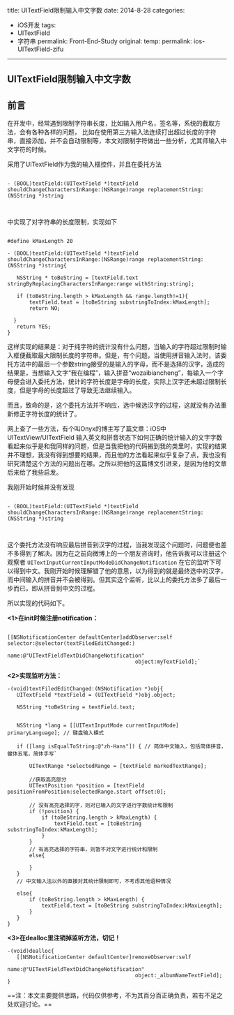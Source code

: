 title: UITextField限制输入中文字数
date: 2014-8-28
categories:
- iOS开发
tags:
- UITextField
- 字符串
permalink: Front-End-Study
original: 
temp: 
permalink: ios-UITextField-zifu
---
## UITextField限制输入中文字数
<h2 id="intro">前言</h2>在开发中，经常遇到限制字符串长度，比如输入用户名，签名等，系统的截取方法，会有各种各样的问题， 比如在使用第三方输入法连续打出超过长度的字符串，直接添加，并不会自动限制等，本文对限制字符做出一些分析，尤其师输入中文字符的时候。


采用了UITextField作为我的输入框控件，并且在委托方法

```

- (BOOL)textField:(UITextField *)textField shouldChangeCharactersInRange:(NSRange)range replacementString:(NSString *)string



```
<!-- more -->

中实现了对字符串的长度限制，实现如下

```

#define kMaxLength 20

- (BOOL)textField:(UITextField *)textField shouldChangeCharactersInRange:(NSRange)range replacementString:(NSString *)string{

   NSString * toBeString = [textField.text stringByReplacingCharactersInRange:range withString:string];

   if (toBeString.length > kMaxLength && range.length!=1){
       textField.text = [toBeString substringToIndex:kMaxLength];
       return NO;

  }
   return YES;
}

```

这样实现的结果是：对于纯字符的统计没有什么问题，当输入的字符超过限制时输入框便截取最大限制长度的字符串。但是，有个问题，当使用拼音输入法时，该委托方法中的最后一个参数string接受的是输入的字母，而不是选择的汉字，造成的结果是，当想输入文字“我在编程”，输入拼音“wozaibiancheng”，每输入一个字母便会进入委托方法，统计的字符长度是字母的长度，实际上汉字还未超过限制长度，但是字母的长度超过了导致无法继续输入。

而且，致命的是，这个委托方法并不响应，选中候选汉字的过程，这就没有办法重新修正字符长度的统计了。

网上查了一些方法，有个叫Onyx的博主写了篇文章：iOS中UITextView/UITextField 输入英文和拼音状态下如何正确的统计输入的文字字数 看起来似乎是和我同样的问题，但是当我把他的代码搬到我的类里时，实现的结果并不理想，我没有得到想要的结果，而且他的方法看起来似乎复杂了点，我也没有研究清楚这个方法的问题出在哪。之所以把他的这篇博文引进来，是因为他的文章后来给了我些启发。

我刚开始时候并没有发现

```

- (BOOL)textField:(UITextField *)textField shouldChangeCharactersInRange:(NSRange)range replacementString:(NSString *)string



```

这个委托方法没有响应最后拼音到汉字的过程，当我发现这个问题时，问题便也差不多得到了解决。因为在之前向微博上的一个朋友咨询时，他告诉我可以注册这个观察者 `UITextInputCurrentInputModeDidChangeNotification`
在它的监听下可以得到中文。我刚开始时候理解错了他的意思，以为得到的就是最终选中的汉字，而中间输入的拼音并不会被得到。但其实这个监听，比以上的委托方法多了最后一步而已，即从拼音到中文的过程。

所以实现的代码如下。

**<1>在init时候注册notification：**

```

[[NSNotificationCenter defaultCenter]addObserver:self selector:@selector(textFiledEditChanged:)
                                           name:@"UITextFieldTextDidChangeNotification"
                                         object:myTextField];`

```

**<2>实现监听方法：**

```
-(void)textFiledEditChanged:(NSNotification *)obj{
   UITextField *textField = (UITextField *)obj.object;

   NSString *toBeString = textField.text;


   NSString *lang = [[UITextInputMode currentInputMode] primaryLanguage]; // 键盘输入模式

   if ([lang isEqualToString:@"zh-Hans"]) { // 简体中文输入，包括简体拼音，健体五笔，简体手写`

       UITextRange *selectedRange = [textField markedTextRange];

       //获取高亮部分
       UITextPosition *position = [textField positionFromPosition:selectedRange.start offset:0];

       // 没有高亮选择的字，则对已输入的文字进行字数统计和限制
       if (!position) {
           if (toBeString.length > kMaxLength) {
               textField.text = [toBeString substringToIndex:kMaxLength];
           }
       }
       // 有高亮选择的字符串，则暂不对文字进行统计和限制
       else{
         
       }
   }
   // 中文输入法以外的直接对其统计限制即可，不考虑其他语种情况

   else{
       if (toBeString.length > kMaxLength) {
           textField.text = [toBeString substringToIndex:kMaxLength];
       }
   }
}

```

**<3>在dealloc里注销掉监听方法，切记！**


```
-(void)dealloc{
   [[NSNotificationCenter defaultCenter]removeObserver:self
                                           name:@"UITextFieldTextDidChangeNotification"
                                         object:_albumNameTextField];
}

```

==注：本文主要提供思路，代码仅供参考，不为其百分百正确负责，若有不足之处欢迎讨论。==